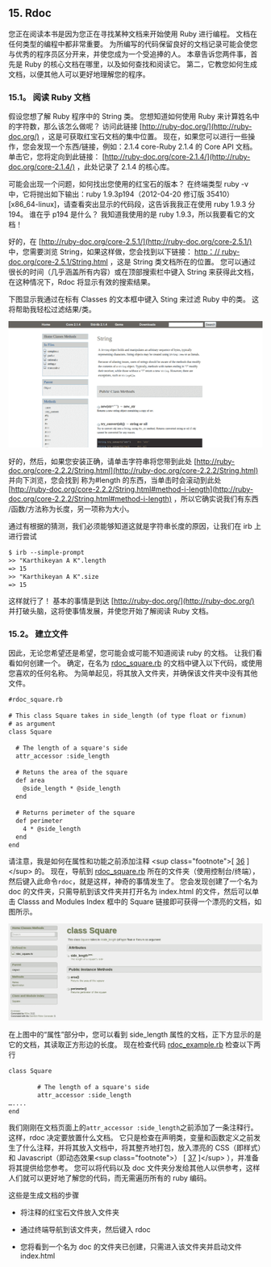 ## 15\. Rdoc

您正在阅读本书是因为您正在寻找某种文档来开始使用 Ruby 进行编程。 文档在任何类型的编程中都非常重要。 为所编写的代码保留良好的文档记录可能会使您与优秀的程序员区分开来，并使您成为一个受追捧的人。 本章告诉您两件事，首先是 Ruby 的核心文档在哪里，以及如何查找和阅读它。 第二，它教您如何生成文档，以便其他人可以更好地理解您的程序。

### 15.1。 阅读 Ruby 文档

假设您想了解 Ruby 程序中的 String 类。 您想知道如何使用 Ruby 来计算姓名中的字符数，那么该怎么做呢？ 访问此链接 [http://ruby-doc.org/](http://ruby-doc.org/) ，这是可获取红宝石文档的集中位置。 现在，如果您可以进行一些操作，您会发现一个东西/链接，例如：2.1.4 core-Ruby 2.1.4 的 Core API 文档。 单击它，您将定向到此链接： [http://ruby-doc.org/core-2.1.4/](http://ruby-doc.org/core-2.1.4/) ，此处记录了 2.1.4 的核心库。

可能会出现一个问题，如何找出您使用的红宝石的版本？ 在终端类型 ruby -v 中，它将抛出如下输出：ruby 1.9.3p194（2012-04-20 修订版 35410）[x86_64-linux]，请查看突出显示的代码段，这告诉我我正在使用 ruby 1.9.3 分 194。 谁在乎 p194 是什么？ 我知道我使用的是 ruby 1.9.3，所以我要看它的文档！

好的，在 [http://ruby-doc.org/core-2.5.1/](http://ruby-doc.org/core-2.5.1/) 中，您需要浏览 String，如果这样做，您会找到以下链接： [http：// ruby​​- doc.org/core-2.5.1/String.html](http://ruby-doc.org/core-2.5.1/String.html) ，这是 String 类文档所在的位置。 您可以通过很长的时间（几乎涵盖所有内容）或在顶部搜索栏中键入 String 来获得此文档，在这种情况下，Rdoc 将显示有效的搜索结果。

下图显示我通过在标有 Classes 的文本框中键入 Sting 来过滤 Ruby 中的类。 这将帮助我轻松过滤结果/类。

![rdoc 75999](img/146a2600a64e6ad8e1ef36b731702424.jpg)

好的，然后，如果您安装正确，请单击字符串将您带到此处 [http://ruby-doc.org/core-2.2.2/String.html](http://ruby-doc.org/core-2.2.2/String.html) 并向下浏览，您会找到 称为#length 的东西，当单击时会滚动到此处 [http://ruby-doc.org/core-2.2.2/String.html#method-i-length](http://ruby-doc.org/core-2.2.2/String.html#method-i-length) ，所以它确实说我们有东西 /函数/方法称为长度，另一项称为大小。

通过有根据的猜测，我们必须能够知道这就是字符串长度的原因，让我们在 irb 上进行尝试

```
$ irb --simple-prompt
>> "Karthikeyan A K".length
=> 15
>> "Karthikeyan A K".size
=> 15
```

这样就行了！ 基本的事情是到达 [http://ruby-doc.org/](http://ruby-doc.org/) 并打破头脑，这将使事情发展，并使您开始了解阅读 Ruby 文档。

### 15.2。 建立文件

因此，无论您希望还是希望，您可能会或可能不知道阅读 ruby 的文档。 让我们看看如何创建一个。 确定，在名为 [rdoc_square.rb](code/rdoc_square.rb) 的文档中键入以下代码，或使用您喜欢的任何名称。 为简单起见，将其放入文件夹，并确保该文件夹中没有其他文件。

```
#rdoc_square.rb

# This class Square takes in side_length (of type float or fixnum)
# as argument
class Square

  # The length of a square's side
  attr_accessor :side_length

  # Retuns the area of the square
  def area
    @side_length * @side_length
  end

  # Returns perimeter of the square
  def perimeter
    4 * @side_length
  end
end
```

请注意，我是如何在属性和功能之前添加注释 &lt;sup class="footnote"&gt;[ [36](#_footnotedef_36 "View footnote.") ]&lt;/sup&gt; 的。 现在，导航到 [rdoc_square.rb](code/rdoc_square.rb) 所在的文件夹（使用控制台/终端），然后键入此命令`rdoc`，就是这样，神奇的事情发生了。 您会发现创建了一个名为 doc 的文件夹，只需导航到该文件夹​​并打开名为 index.html 的文件，然后可以单击 Classs and Modules Index 框中的 Square 链接即可获得一个漂亮的文档，如图所示。

![rdoc 7e5a8](img/20cbf2ec86f0b2d275d3dc178ae27666.jpg)

在上图中的“属性”部分中，您可以看到 side_length 属性的文档，正下方显示的是它的文档，其读取正方形边的长度。 现在检查代码 [rdoc_example.rb](code/rdoc_example.rb) 检查以下两行

```
class Square

        # The length of a square's side
        attr_accessor :side_length
…....
end
```

我们刚刚在文档页面上的`attr_accessor :side_length`之前添加了一条注释行。 这样，rdoc 决定要放置什么文档。 它只是检查在声明类，变量和函数定义之前发生了什么注释，并将其放入文档中，将其整齐地打包，放入漂亮的 CSS（即样式）和 Javascript（即动态效果&lt;sup class="footnote"&gt;） [ [37](#_footnotedef_37 "View footnote.") ]&lt;/sup&gt; ），并准备将其提供给您参考。 您可以将代码以及 doc 文件夹分发给其他人以供参考，这样人们就可以更好地了解您的代码，而无需遍历所有的 ruby 编码。

这些是生成文档的步骤

*   将注释的红宝石文件放入文件夹

*   通过终端导航到该文件夹​​，然后键入 rdoc

*   您将看到一个名为 doc 的文件夹已创建，只需进入该文件夹并启动文件 index.html